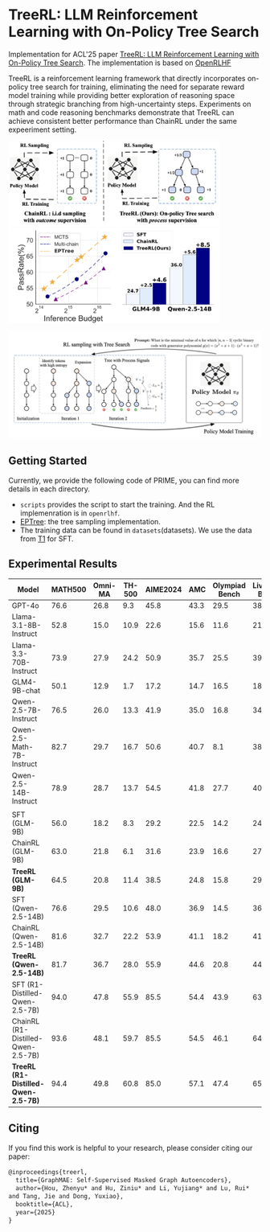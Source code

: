 

# TreeRL: LLM Reinforcement Learning with On-Policy Tree Search

Implementation for ACL'25 paper [TreeRL: LLM Reinforcement Learning with On-Policy Tree Search](). The implementation is based on [OpenRLHF]()

TreeRL is a reinforcement learning framework that directly incorporates on-policy tree search for training, eliminating the need for separate reward model training while providing better exploration of reasoning space through strategic branching from high-uncertainty steps. Experiments on math and code reasoning benchmarks demonstrate that TreeRL can achieve consistent better performance than ChainRL under the same expeeriment setting.

<p>
  <img src="asserts/treerl-compare.png" width="420"><img src="asserts/treerl-demo.png" width="420">
  <br />
</p>

<p>
<img src="asserts/treerl-overview.png">
</p>

## Getting Started

Currently, we provide the following code of PRIME, you can find more details in each directory.

- `scripts` provides the script to start the training. And the RL implemenration is in `openrlhf`.
- [EPTree](openrlhf/trainer/ppo_utils/entropy_chain_local_manager.py): the tree sampling implementation.
- The training data can be found in `datasets`(datasets). We use the data from [T1](https://huggingface.co/datasets/THUDM/T1) for SFT.

## Experimental Results

| Model                          | MATH500 | Omni-MA | TH-500 | AIME2024 | AMC  | Olympiad Bench | LiveCode Bench | Avg   |
|---------------------------------|---------|---------|--------|----------|------|----------------|-----------------|-------|
| GPT-4o                          | 76.6    | 26.8    | 9.3    | 45.8     | 43.3 | 29.5           | 38.6            | 38.6  |
| Llama-3.1-8B-Instruct           | 52.8    | 15.0    | 10.9   | 22.6     | 15.6 | 11.6           | 21.4            | 21.4  |
| Llama-3.3-70B-Instruct          | 73.9    | 27.9    | 24.2   | 50.9     | 35.7 | 25.5           | 39.7            | 39.7  |
| GLM4-9B-chat                    | 50.1    | 12.9    | 1.7    | 17.2     | 14.7 | 16.5           | 18.9            | 18.9  |
| Qwen-2.5-7B-Instruct            | 76.5    | 26.0    | 13.3   | 41.9     | 35.0 | 16.8           | 34.9            | 34.9  |
| Qwen-2.5-Math-7B-Instruct       | 82.7    | 29.7    | 16.7   | 50.6     | 40.7 | 8.1            | 38.1            | 38.1  |
| Qwen-2.5-14B-Instruct           | 78.9    | 28.7    | 13.7   | 54.5     | 41.8 | 27.7           | 40.9            | 40.9  |
|                                 |         |         |        |          |      |                |                 |       |
| SFT (GLM-9B)                    | 56.0    | 18.2    | 8.3    | 29.2     | 22.5 | 14.2           | 24.7            | 24.7  |
| ChainRL (GLM-9B)                | 63.0    | 21.8    | 6.1    | 31.6     | 23.9 | 16.6           | 27.2            | 27.2  |
| **TreeRL (GLM-9B)**                 | 64.5    | 20.8    | 11.4   | 38.5     | 24.8 | 15.8           | 29.3            | 29.3  |
| SFT (Qwen-2.5-14B)              | 76.6    | 29.5    | 10.6   | 48.0     | 36.9 | 14.5           | 36.0            | 36.0  |
| ChainRL (Qwen-2.5-14B)          | 81.6    | 32.7    | 22.2   | 53.9     | 41.1 | 18.2           | 41.6            | 41.6  |
| **TreeRL (Qwen-2.5-14B)**       | 81.7    | 36.7    | 28.0   | 55.9     | 44.6 | 20.8           | 44.5            | 44.5  |
| SFT (R1-Distilled-Qwen-2.5-7B)  | 94.0    | 47.8    | 55.9   | 85.5     | 54.4 | 43.9           | 63.6            | 63.6  |
| ChainRL (R1-Distilled-Qwen-2.5-7B)| 93.6    | 48.1    | 59.7   | 85.5     | 54.5 | 46.1           | 64.5            | 64.5  |
| **TreeRL (R1-Distilled-Qwen-2.5-7B)** | 94.4    | 49.8    | 60.8   | 85.0     | 57.1 | 47.4           | 65.8            | 65.8  |

## Citing
If you find this work is helpful to your research, please consider citing our paper:

```
@inproceedings{treerl,
  title={GraphMAE: Self-Supervised Masked Graph Autoencoders},
  author={Hou, Zhenyu* and Hu, Ziniu* and Li, Yujiang* and Lu, Rui* and Tang, Jie and Dong, Yuxiao},
  booktitle={ACL},
  year={2025}
}
```